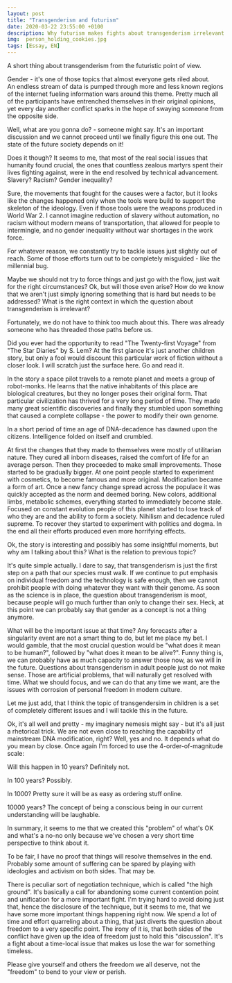 ```yaml
---
layout: post
title: "Transgenderism and futurism"
date: 2020-03-22 23:55:00 +0100
description: Why futurism makes fights about transgenderism irrelevant
img:  person_holding_cookies.jpg
tags: [Essay, EN]
---
```


A short thing about transgenderism from the futuristic point of view.

Gender - it's one of those topics that almost everyone gets riled about.  
An endless stream of data is pumped through more and less known regions of the internet fueling information wars around this theme.
Pretty much all of the participants have entrenched themselves in their original opinions, yet every day another conflict sparks in the hope of swaying someone from the opposite side.

Well, what are you gonna do? - someone might say.
It's an important discussion and we cannot proceed until we finally figure this one out.
The state of the future society depends on it!

Does it though?
It seems to me, that most of the real social issues that humanity found crucial, the ones that countless zealous martyrs spent their lives fighting against, were in the end resolved by technical advancement.
Slavery? Racism? Gender inequality?

Sure, the movements that fought for the causes were a factor, but it looks like the changes happened only when the tools were build to support the skeleton of the ideology.
Even if those tools were the weapons produced in World War 2.
I cannot imagine reduction of slavery without automation, no racism without modern means of transportation, that allowed for people to intermingle, and no gender inequality without war shortages in the work force.

For whatever reason, we constantly try to tackle issues just slightly out of reach.
Some of those efforts turn out to be completely misguided - like the millennial bug.

Maybe we should not try to force things and just go with the flow, just wait for the right circumstances?
Ok, but will those even arise?
How do we know that we aren't just simply ignoring something that is hard but needs to be addressed?
What is the right context in which the question about transgenderism is irrelevant?

Fortunately, we do not have to think too much about this.
There was already someone who has threaded those paths before us.

Did you ever had the opportunity to read "The Twenty-first Voyage" from "The Star Diaries" by S. Lem?
At the first glance it's just another children story, but only a fool would discount this particular work of fiction without a closer look.
I will scratch just the surface here.
Go and read it.

In the story a space pilot travels to a remote planet and meets a group of robot-monks.
He learns that the native inhabitants of this place are biological creatures, but they no longer poses their original form.
That particular civilization has thrived for a very long period of time.
They made many great scientific discoveries and finally they stumbled upon something that caused a complete collapse - the power to modify their own genome.

In a short period of time an age of DNA-decadence has dawned upon the citizens.
Intelligence folded on itself and crumbled.

At first the changes that they made to themselves were mostly of utilitarian nature.
They cured all inborn diseases, raised the comfort of life for an average person.
Then they proceeded to make small improvements.
Those started to be gradually bigger.
At one point people started to experiment with cosmetics, to become famous and more original.
Modification became a form of art.
Once a new fancy change spread across the populace it was quickly accepted as the norm and deemed boring. 
New colors, additional limbs, metabolic schemes, everything started to immediately become stale.
Focused on constant evolution people of this planet started to lose track of who they are and the ability to form a society.
Nihilism and decadence ruled supreme.
To recover they started to experiment with politics and dogma.
In the end all their efforts produced even more horrifying effects.

Ok, the story is interesting and possibly has some insightful moments, but why am I talking about this?
What is the relation to previous topic?

It's quite simple actually.
I dare to say, that transgenderism is just the first step on a path that our species must walk.
If we continue to put emphasis on individual freedom and the technology is safe enough, then we cannot prohibit people with doing whatever they want with their genome.
As soon as the science is in place, the question about transgenderism is moot, because people will go much further than only to change their sex.
Heck, at this point we can probably say that gender as a concept is not a thing anymore.

What will be the important issue at that time?
Any forecasts after a singularity event are not a smart thing to do, but let me place my bet.
I would gamble, that the most crucial question would be "what does it mean to be human?", followed by "what does it mean to be alive?".
Funny thing is, we can probably have as much capacity to answer those now, as we will in the future.
Questions about transgenderism in adult people just do not make sense.
Those are artificial problems, that will naturally get resolved with time.
What we should focus, and we can do that any time we want, are the issues with corrosion of personal freedom in modern culture.

Let me just add, that I think the topic of transgendersim in children is a set of completely different issues and I will tackle this in the future.

Ok, it's all well and pretty - my imaginary nemesis might say - but it's all just a rhetorical trick.
We are not even close to reaching the capability of mainstream DNA modification, right?
Well, yes and no.
It depends what do you mean by close.
Once again I'm forced to use the 4-order-of-magnitude scale:

Will this happen in 10 years?
Definitely not.

In 100 years?
Possibly.

In 1000?
Pretty sure it will be as easy as ordering stuff online.

10000 years?
The concept of being a conscious being in our current understanding will be laughable.

In summary, it seems to me that we created this "problem" of what's OK and what's a no-no only because we've chosen a very short time perspective to think about it.

To be fair, I have no proof that things will resolve themselves in the end.
Probably some amount of suffering can be spared by playing with ideologies and activism on both sides.
That may be.

There is peculiar sort of negotiation technique, which is called "the high ground".
It's basically a call for abandoning some current contention point and unification for a more important fight.
I'm trying hard to avoid doing just that, hence the disclosure of the technique, but it seems to me, that we have some more important things happening right now.
We spend a lot of time and effort quarreling about a thing, that just diverts the question about freedom to a very specific point.
The irony of it is, that both sides of the conflict have given up the idea of freedom just to hold this "discussion".
It's a fight about a time-local issue that makes us lose the war for something timeless.

Please give yourself and others the freedom we all deserve, not the "freedom" to bend to your view or perish.
